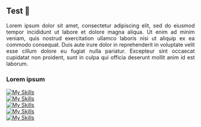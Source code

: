 ## Test 👋

<p align="justify">
  Lorem ipsum dolor sit amet, consectetur adipiscing elit, sed do eiusmod tempor incididunt ut labore et dolore magna aliqua.
  Ut enim ad minim veniam, quis nostrud exercitation ullamco laboris nisi ut aliquip ex ea commodo consequat.
  Duis aute irure dolor in reprehenderit in voluptate velit esse cillum dolore eu fugiat nulla pariatur.
  Excepteur sint occaecat cupidatat non proident, sunt in culpa qui officia deserunt mollit anim id est laborum.
</p>

<!-- [![GitHub Streak](https://streak-stats.demolab.com/?user=NC5324&theme=dark&background=1a2026&fire=fb8c00&hide_border=true&card_width=1024&disable_animations=true&hide_total_contributions=true&hide_longest_streak=true)](https://git.io/streak-stats) -->

### Lorem ipsum
[![My Skills](https://skillicons.dev/icons?i=java,angular,rxjs,js,ts,postgres,elasticsearch)](https://skillicons.dev)<br>
[![My Skills](https://skillicons.dev/icons?i=postman,jenkins,maven,docker,git,gitlab,github)](https://skillicons.dev)<br>
[![My Skills](https://skillicons.dev/icons?i=lit,html,css,scss,regex)](https://skillicons.dev)<br>
[![My Skills](https://skillicons.dev/icons?i=vscode,idea,eclipse)](https://skillicons.dev)<br>
[![My Skills](https://skillicons.dev/icons?i=xd,figma,webpack,npm,kubernetes,githubactions,bootstrap,bitbucket,azure)](https://skillicons.dev)

<!--
**NC5324/NC5324** is a ✨ _special_ ✨ repository because its `README.md` (this file) appears on your GitHub profile.

Here are some ideas to get you started:

- 🔭 I’m currently working on ...
- 🌱 I’m currently learning ...
- 👯 I’m looking to collaborate on ...
- 🤔 I’m looking for help with ...
- 💬 Ask me about ...
- 📫 How to reach me: ...
- 😄 Pronouns: ...
- ⚡ Fun fact: ...
-->
